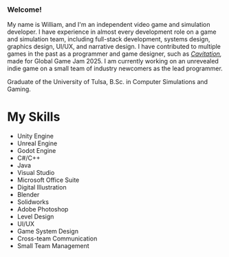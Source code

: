 ### Welcome!

My name is William, and I'm an independent video game and simulation developer. I have experience in almost every development role on a game and simulation team, including full-stack development, systems design, graphics design, UI/UX, and narrative design. I have contributed to multiple games in the past as a programmer and game designer, such as [_Cavitation_](https://globalgamejam.org/games/2025/cavitation-2)_,_ made for Global Game Jam 2025. I am currently working on an unrevealed indie game on a small team of industry newcomers as the lead programmer.

Graduate of the University of Tulsa, B.Sc. in Computer Simulations and Gaming.

**My Skills**
==============
* Unity Engine
* Unreal Engine
* Godot Engine
* C#/C++
* Java
* Visual Studio
* Microsoft Office Suite
* Digital Illustration
* Blender
* Solidworks
* Adobe Photoshop
* Level Design
* UI/UX
* Game System Design
* Cross-team Communication
* Small Team Management

<!--
**KeklordNappa/KeklordNappa** is a ✨ _special_ ✨ repository because its `README.md` (this file) appears on your GitHub profile.

Here are some ideas to get you started:

- 🔭 I’m currently working on ...
- 🌱 I’m currently learning ...
- 👯 I’m looking to collaborate on ...
- 🤔 I’m looking for help with ...
- 💬 Ask me about ...
- 📫 How to reach me: ...
- 😄 Pronouns: ...
- ⚡ Fun fact: ...
-->
